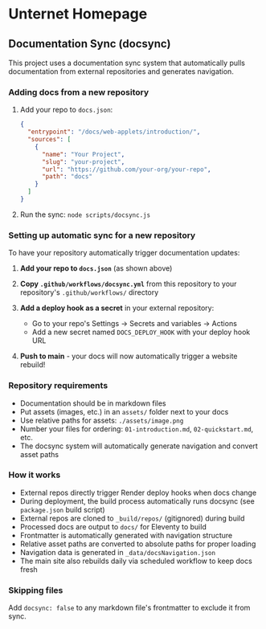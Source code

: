 # Unternet Homepage

## Documentation Sync (docsync)

This project uses a documentation sync system that automatically pulls documentation from external repositories and generates navigation.

### Adding docs from a new repository

1. Add your repo to `docs.json`:
   ```json
   {
     "entrypoint": "/docs/web-applets/introduction/",
     "sources": [
       {
         "name": "Your Project",
         "slug": "your-project", 
         "url": "https://github.com/your-org/your-repo",
         "path": "docs"
       }
     ]
   }
   ```

2. Run the sync: `node scripts/docsync.js`

### Setting up automatic sync for a new repository

To have your repository automatically trigger documentation updates:

1. **Add your repo to `docs.json`** (as shown above)

2. **Copy `.github/workflows/docsync.yml`** from this repository to your repository's `.github/workflows/` directory

4. **Add a deploy hook as a secret** in your external repository:
   - Go to your repo's Settings → Secrets and variables → Actions
   - Add a new secret named `DOCS_DEPLOY_HOOK` with your deploy hook URL

5. **Push to main** - your docs will now automatically trigger a website rebuild!

### Repository requirements

- Documentation should be in markdown files
- Put assets (images, etc.) in an `assets/` folder next to your docs
- Use relative paths for assets: `./assets/image.png`
- Number your files for ordering: `01-introduction.md`, `02-quickstart.md`, etc.
- The docsync system will automatically generate navigation and convert asset paths

### How it works

- External repos directly trigger Render deploy hooks when docs change
- During deployment, the build process automatically runs docsync (see `package.json` build script)
- External repos are cloned to `_build/repos/` (gitignored) during build
- Processed docs are output to `docs/` for Eleventy to build
- Frontmatter is automatically generated with navigation structure
- Relative asset paths are converted to absolute paths for proper loading
- Navigation data is generated in `_data/docsNavigation.json`
- The main site also rebuilds daily via scheduled workflow to keep docs fresh

### Skipping files

Add `docsync: false` to any markdown file's frontmatter to exclude it from sync.
